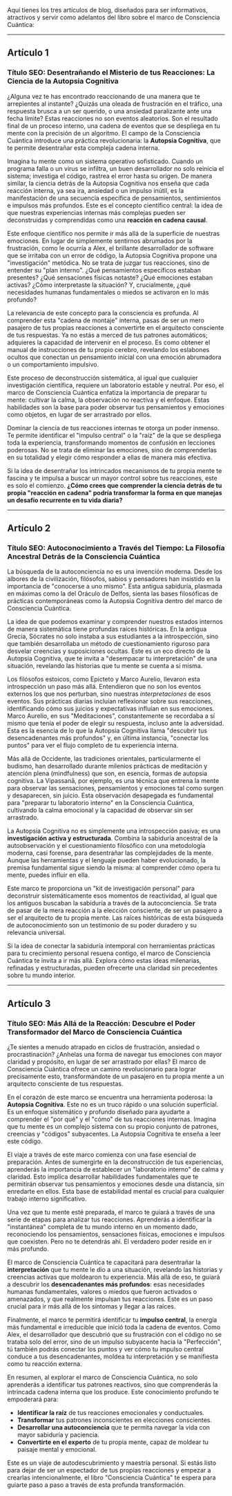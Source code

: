 Aquí tienes los tres artículos de blog, diseñados para ser informativos, atractivos y servir como adelantos del libro sobre el marco de Consciencia Cuántica:

---

## Artículo 1

### Título SEO: **Desentrañando el Misterio de tus Reacciones: La Ciencia de la Autopsia Cognitiva**

¿Alguna vez te has encontrado reaccionando de una manera que te arrepientes al instante? ¿Quizás una oleada de frustración en el tráfico, una respuesta brusca a un ser querido, o una ansiedad paralizante ante una fecha límite? Estas reacciones no son eventos aleatorios. Son el resultado final de un proceso interno, una cadena de eventos que se despliega en tu mente con la precisión de un algoritmo. El campo de la Consciencia Cuántica introduce una práctica revolucionaria: la **Autopsia Cognitiva**, que te permite desentrañar esta compleja cadena interna.

Imagina tu mente como un sistema operativo sofisticado. Cuando un programa falla o un virus se infiltra, un buen desarrollador no solo reinicia el sistema; investiga el código, rastrea el error hasta su origen. De manera similar, la ciencia detrás de la Autopsia Cognitiva nos enseña que cada reacción interna, ya sea ira, ansiedad o un impulso inútil, es la manifestación de una secuencia específica de pensamientos, sentimientos e impulsos más profundos. Este es el concepto científico central: la idea de que nuestras experiencias internas más complejas pueden ser deconstruidas y comprendidas como una **reacción en cadena causal**.

Este enfoque científico nos permite ir más allá de la superficie de nuestras emociones. En lugar de simplemente sentirnos abrumados por la frustración, como le ocurría a Alex, el brillante desarrollador de software que se irritaba con un error de código, la Autopsia Cognitiva propone una "investigación" metódica. No se trata de juzgar tus reacciones, sino de entender su "plan interno". ¿Qué pensamientos específicos estaban presentes? ¿Qué sensaciones físicas notaste? ¿Qué emociones estaban activas? ¿Cómo interpretaste la situación? Y, crucialmente, ¿qué necesidades humanas fundamentales o miedos se activaron en lo más profundo?

La relevancia de este concepto para la consciencia es profunda. Al comprender esta "cadena de montaje" interna, pasas de ser un mero pasajero de tus propias reacciones a convertirte en el arquitecto consciente de tus respuestas. Ya no estás a merced de tus patrones automáticos; adquieres la capacidad de intervenir en el proceso. Es como obtener el manual de instrucciones de tu propio cerebro, revelando los eslabones ocultos que conectan un pensamiento inicial con una emoción abrumadora o un comportamiento impulsivo.

Este proceso de deconstrucción sistemática, al igual que cualquier investigación científica, requiere un laboratorio estable y neutral. Por eso, el marco de Consciencia Cuántica enfatiza la importancia de preparar tu mente: cultivar la calma, la observación no reactiva y el enfoque. Estas habilidades son la base para poder observar tus pensamientos y emociones como objetos, en lugar de ser arrastrado por ellos.

Dominar la ciencia de tus reacciones internas te otorga un poder inmenso. Te permite identificar el "impulso central" o la "raíz" de la que se despliega toda la experiencia, transformando momentos de confusión en lecciones poderosas. No se trata de eliminar las emociones, sino de comprenderlas en su totalidad y elegir cómo responder a ellas de manera más efectiva.

Si la idea de desentrañar los intrincados mecanismos de tu propia mente te fascina y te impulsa a buscar un mayor control sobre tus reacciones, este es solo el comienzo. **¿Cómo crees que comprender la ciencia detrás de tu propia "reacción en cadena" podría transformar la forma en que manejas un desafío recurrente en tu vida diaria?**

---

## Artículo 2

### Título SEO: **Autoconocimiento a Través del Tiempo: La Filosofía Ancestral Detrás de la Consciencia Cuántica**

La búsqueda de la autoconciencia no es una invención moderna. Desde los albores de la civilización, filósofos, sabios y pensadores han insistido en la importancia de "conocerse a uno mismo". Esta antigua sabiduría, plasmada en máximas como la del Oráculo de Delfos, sienta las bases filosóficas de prácticas contemporáneas como la Autopsia Cognitiva dentro del marco de Consciencia Cuántica.

La idea de que podemos examinar y comprender nuestros estados internos de manera sistemática tiene profundas raíces históricas. En la antigua Grecia, Sócrates no solo instaba a sus estudiantes a la introspección, sino que también desarrollaba un método de cuestionamiento riguroso para desvelar creencias y suposiciones ocultas. Este es un eco directo de la Autopsia Cognitiva, que te invita a "desempacar tu interpretación" de una situación, revelando las historias que tu mente se cuenta a sí misma.

Los filósofos estoicos, como Epicteto y Marco Aurelio, llevaron esta introspección un paso más allá. Entendieron que no son los eventos externos los que nos perturban, sino nuestras *interpretaciones* de esos eventos. Sus prácticas diarias incluían reflexionar sobre sus reacciones, identificando cómo sus juicios y expectativas influían en sus emociones. Marco Aurelio, en sus "Meditaciones", constantemente se recordaba a sí mismo que tenía el poder de elegir su respuesta, incluso ante la adversidad. Esta es la esencia de lo que la Autopsia Cognitiva llama "descubrir tus desencadenantes más profundos" y, en última instancia, "conectar los puntos" para ver el flujo completo de tu experiencia interna.

Más allá de Occidente, las tradiciones orientales, particularmente el budismo, han desarrollado durante milenios prácticas de meditación y atención plena (mindfulness) que son, en esencia, formas de autopsia cognitiva. La Vipassanā, por ejemplo, es una técnica que entrena la mente para observar las sensaciones, pensamientos y emociones tal como surgen y desaparecen, sin juicio. Esta observación desapegada es fundamental para "preparar tu laboratorio interno" en la Consciencia Cuántica, cultivando la calma emocional y la capacidad de observar sin ser arrastrado.

La Autopsia Cognitiva no es simplemente una introspección pasiva; es una **investigación activa y estructurada**. Combina la sabiduría ancestral de la autoobservación y el cuestionamiento filosófico con una metodología moderna, casi forense, para desentrañar las complejidades de la mente. Aunque las herramientas y el lenguaje pueden haber evolucionado, la premisa fundamental sigue siendo la misma: al comprender cómo opera tu mente, puedes influir en ella.

Este marco te proporciona un "kit de investigación personal" para deconstruir sistemáticamente esos momentos de reactividad, al igual que los antiguos buscaban la sabiduría a través de la autoconciencia. Se trata de pasar de la mera reacción a la elección consciente, de ser un pasajero a ser el arquitecto de tu propia mente. Las raíces históricas de esta búsqueda de autoconocimiento son un testimonio de su poder duradero y su relevancia universal.

Si la idea de conectar la sabiduría intemporal con herramientas prácticas para tu crecimiento personal resuena contigo, el marco de Consciencia Cuántica te invita a ir más allá. Explora cómo estas ideas milenarias, refinadas y estructuradas, pueden ofrecerte una claridad sin precedentes sobre tu mundo interior.

---

## Artículo 3

### Título SEO: **Más Allá de la Reacción: Descubre el Poder Transformador del Marco de Consciencia Cuántica**

¿Te sientes a menudo atrapado en ciclos de frustración, ansiedad o procrastinación? ¿Anhelas una forma de navegar tus emociones con mayor claridad y propósito, en lugar de ser arrastrado por ellas? El marco de Consciencia Cuántica ofrece un camino revolucionario para lograr precisamente esto, transformándote de un pasajero en tu propia mente a un arquitecto consciente de tus respuestas.

En el corazón de este marco se encuentra una herramienta poderosa: la **Autopsia Cognitiva**. Este no es un truco rápido o una solución superficial. Es un enfoque sistemático y profundo diseñado para ayudarte a comprender el "por qué" y el "cómo" de tus reacciones internas. Imagina que tu mente es un complejo sistema con su propio conjunto de patrones, creencias y "códigos" subyacentes. La Autopsia Cognitiva te enseña a leer este código.

El viaje a través de este marco comienza con una fase esencial de preparación. Antes de sumergirte en la deconstrucción de tus experiencias, aprenderás la importancia de establecer un "laboratorio interno" de calma y claridad. Esto implica desarrollar habilidades fundamentales que te permitirán observar tus pensamientos y emociones desde una distancia, sin enredarte en ellos. Esta base de estabilidad mental es crucial para cualquier trabajo interno significativo.

Una vez que tu mente esté preparada, el marco te guiará a través de una serie de etapas para analizar tus reacciones. Aprenderás a identificar la "instantánea" completa de tu mundo interno en un momento dado, reconociendo los pensamientos, sensaciones físicas, emociones e impulsos que coexisten. Pero no te detendrás ahí. El verdadero poder reside en ir más profundo.

El marco de Consciencia Cuántica te capacitará para desentrañar la **interpretación** que tu mente le dio a una situación, revelando las historias y creencias activas que moldearon tu experiencia. Más allá de eso, te guiará a descubrir los **desencadenantes más profundos**: esas necesidades humanas fundamentales, valores o miedos que fueron activados o amenazados, y que realmente impulsan tus reacciones. Este es un paso crucial para ir más allá de los síntomas y llegar a las raíces.

Finalmente, el marco te permitirá identificar tu **impulso central**, la energía más fundamental e irreducible que inició toda la cadena de eventos. Como Alex, el desarrollador que descubrió que su frustración con el código no se trataba solo del error, sino de un impulso subyacente hacia la "Perfección", tú también podrás conectar los puntos y ver cómo tu impulso central conduce a tus desencadenantes, moldea tu interpretación y se manifiesta como tu reacción externa.

En resumen, al explorar el marco de Consciencia Cuántica, no solo aprenderás a identificar tus patrones reactivos, sino que comprenderás la intrincada cadena interna que los produce. Este conocimiento profundo te empoderará para:

*   **Identificar la raíz** de tus reacciones emocionales y conductuales.
*   **Transformar** tus patrones inconscientes en elecciones conscientes.
*   **Desarrollar una autoconciencia** que te permita navegar la vida con mayor sabiduría y paciencia.
*   **Convertirte en el experto** de tu propia mente, capaz de moldear tu paisaje mental y emocional.

Este es un viaje de autodescubrimiento y maestría personal. Si estás listo para dejar de ser un espectador de tus propias reacciones y empezar a crearlas intencionalmente, el libro "Consciencia Cuántica" te espera para guiarte paso a paso a través de esta profunda transformación.